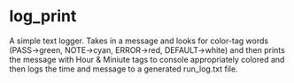 # log_print
A simple text logger. Takes in a message and looks for color-tag words (PASS->green, NOTE->cyan, ERROR->red, DEFAULT->white) and then prints the message with Hour &amp; Miniute tags to console appropriately colored and then logs the time and message to a generated run_log.txt file.
